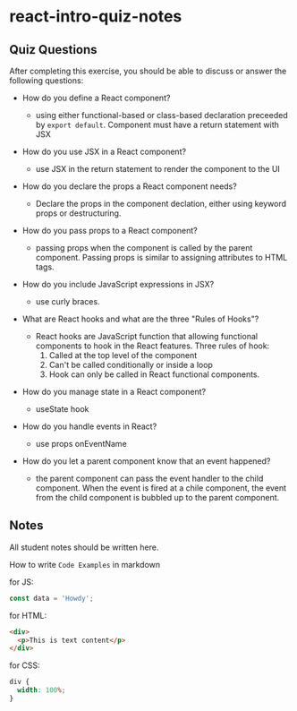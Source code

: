 # react-intro-quiz-notes

## Quiz Questions

After completing this exercise, you should be able to discuss or answer the following questions:

- How do you define a React component?

  - using either functional-based or class-based declaration preceeded by `export default`. Component must have a return statement with JSX

- How do you use JSX in a React component?

  - use JSX in the return statement to render the component to the UI

- How do you declare the props a React component needs?

  - Declare the props in the component declation, either using keyword props or destructuring.

- How do you pass props to a React component?

  - passing props when the component is called by the parent component. Passing props is similar to assigning attributes to HTML tags.

- How do you include JavaScript expressions in JSX?

  - use curly braces.

- What are React hooks and what are the three "Rules of Hooks"?

  - React hooks are JavaScript function that allowing functional components to hook in the React features. Three rules of hook:
    1. Called at the top level of the component
    2. Can't be called conditionally or inside a loop
    3. Hook can only be called in React functional components.

- How do you manage state in a React component?

  - useState hook

- How do you handle events in React?

  - use props onEventName

- How do you let a parent component know that an event happened?

  - the parent component can pass the event handler to the child component. When the event is fired at a chile component, the event from the child component is bubbled up to the parent component.

## Notes

All student notes should be written here.

How to write `Code Examples` in markdown

for JS:

```javascript
const data = 'Howdy';
```

for HTML:

```html
<div>
  <p>This is text content</p>
</div>
```

for CSS:

```css
div {
  width: 100%;
}
```

